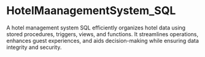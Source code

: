 # HotelMaanagementSystem_SQL
A hotel management system SQL efficiently organizes hotel data using stored procedures, triggers, views, and functions. It streamlines operations, enhances guest experiences, and aids decision-making while ensuring data integrity and security.
